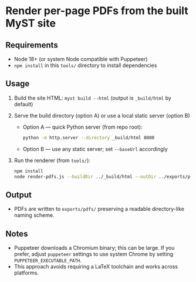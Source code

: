 
# Render per-page PDFs from the built MyST site

## Requirements

- Node 18+ (or system Node compatible with Puppeteer)
- `npm install` in this `tools/` directory to install dependencies

## Usage

1. Build the site HTML: `myst build --html` (output is `_build/html` by default)

2. Serve the build directory (option A) or use a local static server (option B)

   - Option A — quick Python server (from repo root):

     ```bash
     python -m http.server --directory _build/html 8000
     ```

   - Option B — use any static server; set `--baseUrl` accordingly

3. Run the renderer (from `tools/`):

   ```bash
   npm install
   node render-pdfs.js --buildDir ../_build/html --outDir ../exports/pdfs --baseUrl http://localhost:8000
   ```

## Output

- PDFs are written to `exports/pdfs/` preserving a readable directory-like naming scheme.

## Notes

- Puppeteer downloads a Chromium binary; this can be large. If you prefer, adjust `puppeteer` settings to use system Chrome by setting `PUPPETEER_EXECUTABLE_PATH`.
- This approach avoids requiring a LaTeX toolchain and works across platforms.
